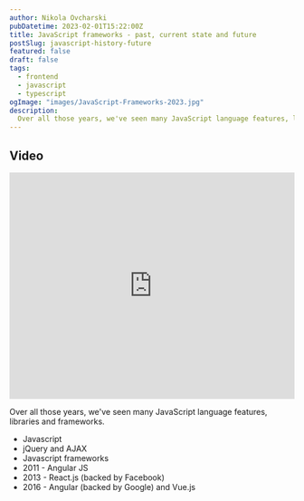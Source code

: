 ```yaml
---
author: Nikola Ovcharski
pubDatetime: 2023-02-01T15:22:00Z
title: JavaScript frameworks - past, current state and future
postSlug: javascript-history-future
featured: false
draft: false
tags:
  - frontend
  - javascript
  - typescript
ogImage: "images/JavaScript-Frameworks-2023.jpg"
description:
  Over all those years, we've seen many JavaScript language features, libraries and frameworks.
---
```


## Video

<iframe width="100%" height="400" src="https://www.youtube.com/embed/5EsLj3JOdE0" title="YouTube video player" frameborder="0" allow="accelerometer; autoplay; clipboard-write; encrypted-media; gyroscope; picture-in-picture; web-share" allowfullscreen></iframe>

Over all those years, we've seen many JavaScript language features, libraries and frameworks.

- Javascript
- jQuery and AJAX
- Javascript frameworks
- 2011 - Angular JS
- 2013 - React.js (backed by Facebook)
- 2016 - Angular (backed by Google) and Vue.js